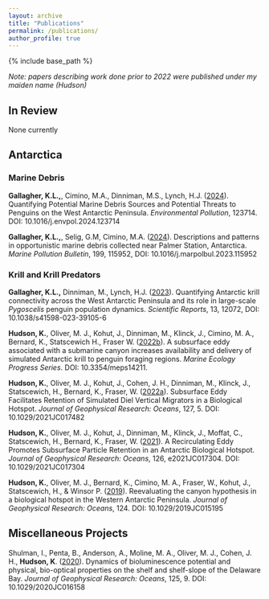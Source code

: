 ```yaml
---
layout: archive
title: "Publications"
permalink: /publications/
author_profile: true
--- 
```


{% include base_path %}

_Note: papers describing work done prior to 2022 were published under my maiden name (Hudson)_

## In Review
None currently

## Antarctica

### Marine Debris
 **Gallagher, K.L.,**, Cimino, M.A., Dinniman, M.S., Lynch, H.J. ([2024](https://www.sciencedirect.com/science/article/pii/S0269749124004287?via%3Dihub)). Quantifying Potential Marine Debris Sources and Potential Threats to Penguins on the West Antarctic Peninsula. _Environmental Pollution_, 123714. DOI: 10.1016/j.envpol.2024.123714 

**Gallagher, K.L.,**, Selig, G.M, Cimino, M.A. ([2024](https://linkinghub.elsevier.com/retrieve/pii/S0025326X23013875)). Descriptions and patterns in opportunistic marine debris collected near Palmer Station, Antarctica. _Marine Pollution Bulletin_, 199, 115952, DOI: 10.1016/j.marpolbul.2023.115952

### Krill and Krill Predators
**Gallagher, K.L.,** Dinniman, M., Lynch, H.J. ([2023](https://www.nature.com/articles/s41598-023-39105-6)). Quantifying Antarctic krill connectivity across the West Antarctic Peninsula and its role in large-scale _Pygoscelis_ penguin population dynamics. _Scientific Reports_, 13, 12072, DOI: 10.1038/s41598-023-39105-6

**Hudson, K.**, Oliver, M. J., Kohut, J., Dinniman, M., Klinck, J., Cimino, M. A., Bernard, K., Statscewich H., Fraser W. ([2022b](https://doi.org/10.3354/meps14211)). A subsurface eddy associated with a submarine canyon increases availability and delivery of simulated Antarctic krill to penguin foraging regions. _Marine Ecology Progress Series_. DOI: 10.3354/meps14211. 

**Hudson, K.**, Oliver, M. J., Kohut, J., Cohen, J. H., Dinniman, M., Klinck, J., Statscewich, H., Bernard, K., Fraser, W. ([2022a](https://agupubs.onlinelibrary.wiley.com/doi/full/10.1029/2021JC017482)). Subsurface Eddy Facilitates Retention of Simulated Diel Vertical Migrators in a Biological Hotspot. _Journal of Geophysical Research: Oceans_, 127, 5. DOI: 10.1029/2021JC017482

**Hudson, K.**, Oliver, M. J., Kohut, J., Dinniman, M., Klinck, J., Moffat, C., Statscewich, H., Bernard, K., Fraser, W. ([2021](https://agupubs.onlinelibrary.wiley.com/doi/full/10.1029/2021JC017304)). A Recirculating Eddy Promotes Subsurface Particle Retention in an Antarctic Biological Hotspot. _Journal of Geophysical Research: Oceans_, 126, e2021JC017304. DOI: 10.1029/2021JC017304

**Hudson, K.**, Oliver, M. J., Bernard, K., Cimino, M. A., Fraser, W., Kohut, J., Statscewich, H., & Winsor P. ([2019](https://agupubs.onlinelibrary.wiley.com/doi/full/10.1029/2019JC015195)). Reevaluating the canyon hypothesis in a biological hotspot in the Western Antarctic Peninsula. _Journal of Geophysical Research: Oceans_, 124. DOI: 10.1029/2019JC015195

## Miscellaneous Projects 

Shulman, I., Penta, B., Anderson, A., Moline, M. A., Oliver, M. J., Cohen, J. H., **Hudson, K**. ([2020](https://agupubs.onlinelibrary.wiley.com/doi/full/10.1029/2020JC016158)). Dynamics of bioluminescence potential and physical, bio-optical properties on the shelf and shelf-slope of the Delaware Bay. _Journal of Geophysical Research: Oceans_, 125, 9. DOI: 10.1029/2020JC016158
